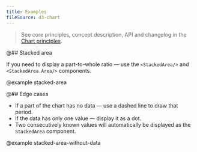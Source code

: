 ```yaml
---
title: Examples
fileSource: d3-chart
---
```


> See core principles, concept description, API and changelog in the [Chart principles](/data-display/d3-chart/).

@## Stacked area

If you need to display a part-to-whole ratio — use the `<StackedArea/>` and `<StackedArea.Area/>` components.

@example stacked-area

@## Edge cases

- If a part of the chart has no data — use a dashed line to draw that period.
- If the data has only one value — display it as a dot.
- Two consecutively known values will automatically be displayed as the `StackedArea` component.

@example stacked-area-without-data
